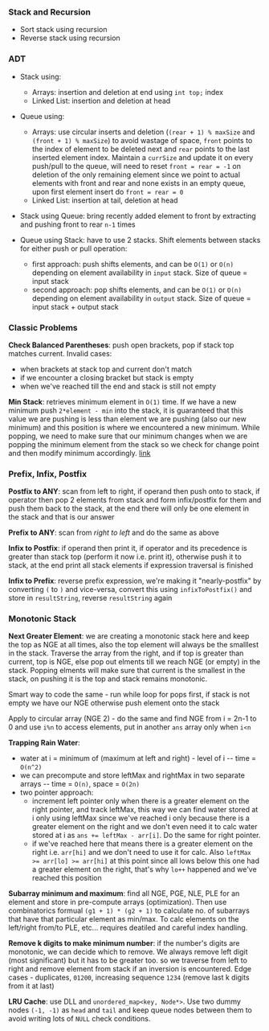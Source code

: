 ### Stack and Recursion
- Sort stack using recursion
- Reverse stack using recursion

### ADT
- Stack using:
  - Arrays: insertion and deletion at end using `int top;` index
  - Linked List: insertion and deletion at head
- Queue using: 
  - Arrays: use circular inserts and deletion (`(rear + 1) % maxSize` and `(front + 1) % maxSize`) to avoid wastage of space, `front` points to the index of element to be deleted next and `rear` points to the last inserted element index. Maintain a `currSize` and update it on every push/pull to the queue, will need to reset `front = rear = -1` on deletion of the only remaining element since we point to actual elements with front and rear and none exists in an empty queue, upon first element insert do `front = rear = 0`
  - Linked List: insertion at tail, deletion at head

- Stack using Queue: bring recently added element to front by extracting and pushing front to rear `n-1` times
- Queue using Stack: have to use 2 stacks. Shift elements between stacks for either push or pull operation:
  - first approach: push shifts elements, and can be `O(1)` or `O(n)` depending on element availability in `input` stack. Size of queue = input stack
  - second approach: pop shifts elements, and can be `O(1)` or `O(n)` depending on element availability in `output` stack. Size of queue = input stack + output stack

### Classic Problems
**Check Balanced Parentheses**: push open brackets, pop if stack top matches current. Invalid cases:
  - when brackets at stack top and current don't match
  - if we encounter a closing bracket but stack is empty
  - when we've reached till the end and stack is still not empty
  
**Min Stack**: retrieves minimum element in `O(1)` time. If we have a new minimum push `2*element - min` into the stack, it is guaranteed that this value we are pushing is less than element we are pushing (also our new minimum) and this position is where we encountered a new minimum. While popping, we need to make sure that our minimum changes when we are popping the minimum element from the stack so we check for change point and then modify minimum accordingly. [link](https://www.baeldung.com/cs/stack-constant-time)

### Prefix, Infix, Postfix
**Postfix to ANY**: scan from left to right, if operand then push onto to stack, if operator then pop 2 elements from stack and form infix/postfix for them and push them back to the stack, at the end there will only be one element in the stack and that is our answer

**Prefix to ANY**: scan from _right to left_ and do the same as above

**Infix to Postfix**: if operand then print it, if operator and its precedence is greater than stack top (perform it now i.e. print it), otherwise push it to stack, at the end print all stack elements if expression traversal is finished

**Infix to Prefix**: reverse prefix expression, we're making it "nearly-postfix" by converting `(` to `)` and vice-versa, convert this using `infixToPostfix()` and store in `resultString`, reverse `resultString` again

### Monotonic Stack
**Next Greater Element**: we are creating a monotonic stack here and keep the top as NGE at all times, also the top element will always be the smalllest in the stack. Traverse the array from the right, and if top is greater than current, top is NGE, else pop out elments till we reach NGE (or empty) in the stack. Popping elments will make sure that current is the smallest in the stack, on pushing it is the top and stack remains monotonic.

Smart way to code the same - run while loop for pops first, if stack is not empty we have our NGE otherwise push element onto the stack

Apply to circular array (NGE 2) - do the same and find NGE from i = 2n-1 to 0 and use `i%n` to access elements, put in another `ans` array only when `i<n`

**Trapping Rain Water**:
  - water at i = minimum of (maximum at left and right) - level of i  --  time = `O(n^2)`
  - we can precompute and store leftMax and rightMax in two separate arrays -- time = `O(n)`, space = `O(2n)`
  - two pointer approach:
    - increment left pointer only when there is a greater element on the right pointer, and track leftMax, this way we can find water stored at i only using leftMax since we've reached i only because there is a greater element on the right and we don't even need it to calc water stored at i as `ans += leftMax - arr[i]`. Do the same for right pointer.
    - if we've reached here that means there is a greater element on the right i.e. `arr[hi]` and we don't need to use it for calc. Also `leftMax >= arr[lo] >= arr[hi]` at this point since all lows below this one had a greater element on the right, that's why `lo++` happened and we've reached this position

**Subarray minimum and maximum**: find all NGE, PGE, NLE, PLE for an element and store in pre-compute arrays (optimization). Then use combinatorics formual `(g1 + 1) * (g2 + 1)` to calculate no. of subarrays that have that particular element as min/max. To calc elements on the left/right from/to PLE, etc... requires deatiled and careful index handling.

**Remove k digits to make minimum number**: if the number's digits are monotonic, we can decide which to remove. We always remove left digit (most significant) but it has to be greater too. so we traverse from left to right and remove element from stack if an inversion is encountered. Edge cases - duplicates, `01200`, increasing sequence `1234` (remove last k digits from it at last)

**LRU Cache**: use DLL and `unordered_map<key, Node*>`. Use two dummy nodes `(-1, -1)` as `head` and `tail` and keep queue nodes between them to avoid writing lots of `NULL` check conditions.

